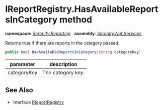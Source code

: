 # IReportRegistry.HasAvailableReportsInCategory method
**namespace:** *[Serenity.Reporting](../../README.md#serenity.reporting-namespace)*   **assembly**: *[Serenity.Net.Services](../../README.md)*

Returns true if there are reports in the category passed.

```csharp
public bool HasAvailableReportsInCategory(string categoryKey)
```

| parameter | description |
| --- | --- |
| categoryKey | The category key. |

## See Also

* interface [IReportRegistry](../IReportRegistry.md)